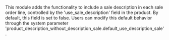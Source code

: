 This module adds the functionality to include a sale description in each sale order line, controlled by the 'use_sale_description' field in the product. By default, this field is set to false. Users can modify this default behavior through the system parameter 'product_description_without_description_sale.default_use_description_sale'.
